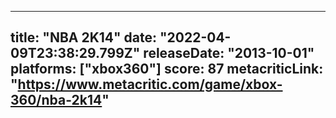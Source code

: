 
---
title: "NBA 2K14"
date: "2022-04-09T23:38:29.799Z"
releaseDate: "2013-10-01"
platforms: ["xbox360"]
score: 87
metacriticLink: "https://www.metacritic.com/game/xbox-360/nba-2k14"
---
